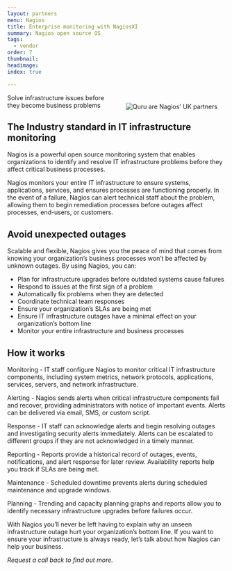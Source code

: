 ```yaml
---
layout: partners
menu: Nagios
title: Enterprise monitoring with NagiosXI
summary: Nagios open source OS
tags:
  - vendor
order: 7
thumbnail:
headimage:
index: true

---
```


<div id="image" style="float: right; padding: 20px 20px"> <img class="clickable" src="http://images.quru.com/image?src=web/logos/nagios-xi.jpg&width=300" title="NagiosXI" alt="Quru are Nagios' UK partners"> </div>

Solve infrastructure issues before they become business problems

## The Industry standard in IT infrastructure monitoring ##

Nagios is a powerful open source monitoring system that enables organizations to identify and resolve IT infrastructure problems before they affect critical business processes.

Nagios monitors your entire IT infrastructure to ensure systems, applications, services, and ensures processes are functioning properly. In the event of a failure, Nagios can alert technical staff about the problem, allowing them to begin remediation processes before outages affect processes, end-users, or customers.

## Avoid unexpected outages ##

Scalable and flexible, Nagios gives you the peace of mind that comes from knowing your organization’s business processes won’t be affected by unknown outages. By using Nagios, you can:

* Plan for infrastructure upgrades before outdated systems cause failures
* Respond to issues at the first sign of a problem
* Automatically fix problems when they are detected
* Coordinate technical team responses
* Ensure your organization’s SLAs are being met
* Ensure IT infrastructure outages have a minimal effect on your organization’s bottom line
* Monitor your entire infrastructure and business processes

## How it works ##

Monitoring - IT staff configure Nagios to monitor critical IT infrastructure components, including system metrics, network protocols, applications, services, servers, and network infrastructure.

Alerting - Nagios sends alerts when critical infrastructure components fail and recover, providing administrators with notice of important events. Alerts can be delivered via email, SMS, or custom script.

Response - IT staff can acknowledge alerts and begin resolving outages and investigating security alerts immediately. Alerts can be escalated to different groups if they are not acknowledged in a timely manner.

Reporting - Reports provide a historical record of outages, events, notifications, and alert response for later review. Availability reports help you track if SLAs are being met.

Maintenance - Scheduled downtime prevents alerts during scheduled maintenance and upgrade windows.

Planning - Trending and capacity planning graphs and reports allow you to identify necessary infrastructure upgrades before failures occur.

With Nagios you’ll never be left having to explain why an unseen infrastructure outage hurt your organization’s bottom line. If you want to ensure your infrastructure is always ready, let’s talk about how Nagios can help your business.

*Request a call back to find out more.*

